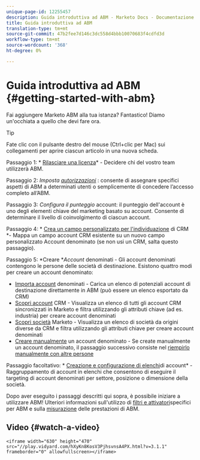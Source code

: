 ```yaml
---
unique-page-id: 12255457
description: Guida introduttiva ad ABM - Marketo Docs - Documentazione prodotto
title: Guida introduttiva ad ABM
translation-type: tm+mt
source-git-commit: 47b2fee7d146c3dc558d4bbb10070683f4cdfd3d
workflow-type: tm+mt
source-wordcount: '368'
ht-degree: 0%

---
```



# Guida introduttiva ad ABM {#getting-started-with-abm}

Fai aggiungere Marketo ABM alla tua istanza? Fantastico! Diamo un&#39;occhiata a quello che devi fare ora.

>[!TIP]
>
>Fate clic con il pulsante destro del mouse (Ctrl+clic per Mac) sui collegamenti per aprire ciascun articolo in una nuova scheda.

Passaggio 1: * [Rilasciare una licenza](issue-a-license.md)* - Decidere chi del vostro team utilizzerà ABM.

Passaggio 2: *Imposta [autorizzazioni](permissions.md)* : consente di assegnare specifici aspetti di ABM a determinati utenti o semplicemente di concedere l’accesso completo all’ABM.

Passaggio 3: *Configura il punteggio [](account-score.md)* account: il punteggio dell&#39;account è uno degli elementi chiave del marketing basato su account. Consente di determinare il livello di coinvolgimento di ciascun account.

Passaggio 4: * [Crea un campo personalizzato per l&#39;individuazione](http://docs.marketo.com/x/1wnG) di CRM *- Mappa un campo account CRM esistente su un nuovo campo personalizzato Account denominato (se non usi un CRM, salta questo passaggio).

Passaggio 5: *Creare **Account* denominati - Gli account denominati contengono le persone delle società di destinazione. Esistono quattro modi per creare un account denominato:

* [Importa account](../../../product-docs/account-based-marketing/target/named-accounts/import-named-accounts.md) denominati - Carica un elenco di potenziali account di destinazione direttamente in ABM (può essere un elenco esportato da CRM)
* [Scopri account](http://docs.marketo.com/display/DOCS/Discover+Accounts#DiscoverAccounts-DiscoverCRMAccounts) CRM - Visualizza un elenco di tutti gli account CRM sincronizzati in Marketo e filtra utilizzando gli attributi chiave (ad es. industria) per creare account denominati
* [Scopri società](http://docs.marketo.com/display/DOCS/Discover+Accounts#DiscoverAccounts-DiscoverMarketoCompanies) Marketo - Visualizza un elenco di società da origini diverse da CRM e filtra utilizzando gli attributi chiave per creare account denominati
* [Creare manualmente](http://docs.marketo.com/display/DOCS/Create+a+Named+Account) un account denominato - Se create manualmente un account denominato, il passaggio successivo consiste nel [riempirlo manualmente con altre persone](http://docs.marketo.com/display/DOCS/Add+People+to+a+Named+Account)

Passaggio facoltativo: * [Creazione e configurazione di elenchi](http://docs.marketo.com/display/DOCS/Account+Lists#AccountLists-CreateaNewAccountList)di account* - Raggruppamento di account in elenchi che consentono di eseguire il targeting di account denominati per settore, posizione o dimensione della società.

Dopo aver eseguito i passaggi descritti qui sopra, è possibile iniziare a utilizzare ABM! Ulteriori informazioni sull&#39;utilizzo di [filtri e attivatori](http://docs.marketo.com/display/DOCS/Engage)specifici per ABM e sulla [misurazione](http://docs.marketo.com/display/DOCS/Measure) delle prestazioni di ABM.

## Video {#watch-a-video}

`<iframe width="630" height="470" src="//play.vidyard.com/hXyKn8KosV3PjhsvnsA4PX.html?v=3.1.1" frameborder="0" allowfullscreen></iframe>`